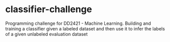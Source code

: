 # classifier-challenge
Programming challenge for  DD2421 - Machine Learning. Building and training a classifier given a labeled dataset and then use it to infer the labels of a given unlabeled evaluation dataset
